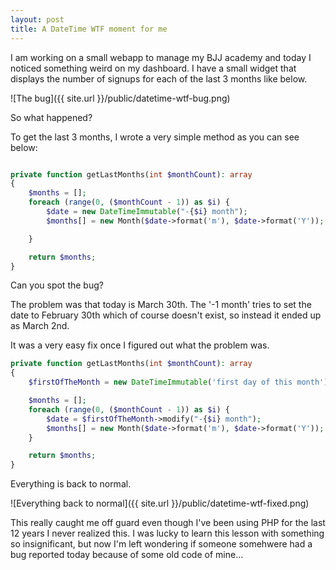 ```yaml
---
layout: post
title: A DateTime WTF moment for me
---
```


I am working on a small webapp to manage my BJJ academy and today I noticed something weird on my dashboard. I have a small widget that displays the number of signups for each of the last 3 months like below.

![The bug]({{ site.url }}/public/datetime-wtf-bug.png)

So what happened?

To get the last 3 months, I wrote a very simple method as you can see below:

```php

private function getLastMonths(int $monthCount): array
{
    $months = [];
    foreach (range(0, ($monthCount - 1)) as $i) {
        $date = new DateTimeImmutable("-{$i} month");
        $months[] = new Month($date->format('m'), $date->format('Y'));

    }

    return $months;
}
```

Can you spot the bug?

The problem was that today is March 30th. The '-1 month' tries to set the date to February 30th which of course doesn't exist, so instead it ended up as March 2nd.

It was a very easy fix once I figured out what the problem was.

```php
private function getLastMonths(int $monthCount): array
{
    $firstOfTheMonth = new DateTimeImmutable('first day of this month');

    $months = [];
    foreach (range(0, ($monthCount - 1)) as $i) {
        $date = $firstOfTheMonth->modify("-{$i} month");
        $months[] = new Month($date->format('m'), $date->format('Y'));
    }

    return $months;
}
```

Everything is back to normal.

![Everything back to normal]({{ site.url }}/public/datetime-wtf-fixed.png)

This really caught me off guard even though I've been using PHP for the last 12 years I never realized this. I was lucky to learn this lesson with something so insignificant, but now I'm left wondering if someone somehwere had a bug reported today because of some old code of mine...
